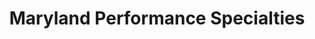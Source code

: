 ---
title: "Maryland Performance Specialties"
url: /middle-river/maryland-performance-specialties/
shop: car repair
---